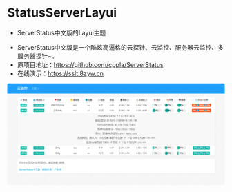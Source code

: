 # StatusServerLayui

- ServerStatus中文版的Layui主题

* ServerStatus中文版是一个酷炫高逼格的云探针、云监控、服务器云监控、多服务器探针~。  
* 原项目地址：https://github.com/cppla/ServerStatus  
* 在线演示：https://sslt.8zyw.cn  

![preview](https://raw.githubusercontent.com/zeyudada/StatusServerLayui/master/preview.png)